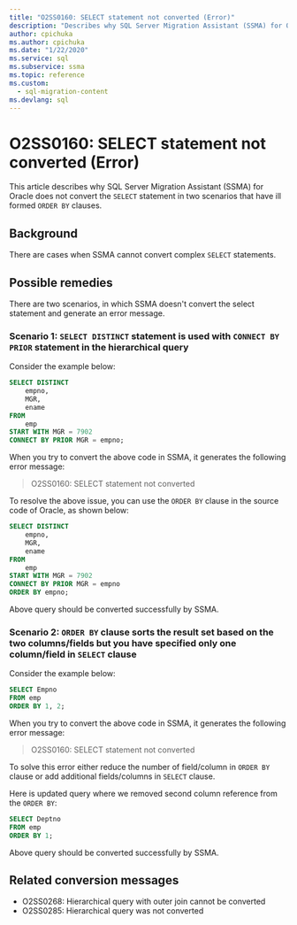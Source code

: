 ```yaml
---
title: "O2SS0160: SELECT statement not converted (Error)"
description: "Describes why SQL Server Migration Assistant (SSMA) for Oracle does not convert the SELECT statement in two scenarios that have ill formed ORDER BY clauses."
author: cpichuka
ms.author: cpichuka
ms.date: "1/22/2020"
ms.service: sql
ms.subservice: ssma
ms.topic: reference
ms.custom:
  - sql-migration-content
ms.devlang: sql
---
```


# O2SS0160: SELECT statement not converted (Error)

This article describes why SQL Server Migration Assistant (SSMA) for Oracle does not convert the `SELECT` statement in two scenarios that have ill formed `ORDER BY` clauses.

## Background

There are cases when SSMA cannot convert complex `SELECT` statements.

## Possible remedies

There are two scenarios, in which SSMA doesn't convert the select statement and generate an error message.

### Scenario 1: `SELECT DISTINCT` statement is used with `CONNECT BY PRIOR` statement in the hierarchical query

Consider the example below:

```sql
SELECT DISTINCT
    empno,
    MGR,
    ename
FROM
    emp
START WITH MGR = 7902
CONNECT BY PRIOR MGR = empno;
```

When you try to convert the above code in SSMA, it generates the following error message:

> O2SS0160: SELECT statement not converted

To resolve the above issue, you can use the `ORDER BY` clause in the source code of Oracle, as shown below:

```sql
SELECT DISTINCT
    empno,
    MGR,
    ename
FROM
    emp
START WITH MGR = 7902
CONNECT BY PRIOR MGR = empno
ORDER BY empno;
```

Above query should be converted successfully by SSMA.

### Scenario 2: `ORDER BY` clause sorts the result set based on the two columns/fields but you have specified only one column/field in `SELECT` clause

Consider the example below:

```sql
SELECT Empno
FROM emp
ORDER BY 1, 2;
```

When you try to convert the above code in SSMA, it generates the following error message:

> O2SS0160: SELECT statement not converted

To solve this error either reduce the number of field/column in `ORDER BY` clause or add additional fields/columns in `SELECT` clause.

Here is updated query where we removed second column reference from the `ORDER BY`:

```sql
SELECT Deptno
FROM emp
ORDER BY 1;
```

Above query should be converted successfully by SSMA.

## Related conversion messages

* O2SS0268: Hierarchical query with outer join cannot be converted
* O2SS0285: Hierarchical query was not converted
